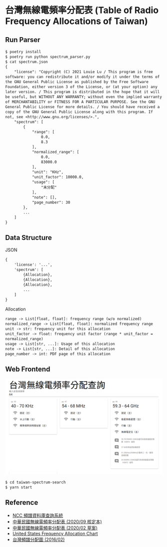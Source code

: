 台灣無線電頻率分配表 (Table of Radio Frequency Allocations of Taiwan)
=====================================================================

Run Parser
----------

```
$ poetry install
$ poetry run python spectrum_parser.py
$ cat spectrum.json
{
    "license": "Copyright (C) 2021 Louie Lu / This program is free software: you can redistribute it and/or modify it under the terms of the GNU General Public License as published by the Free Software Foundation, either version 3 of the License, or (at your option) any later version. / This program is distributed in the hope that it will be useful, but WITHOUT ANY WARRANTY; without even the implied warranty of MERCHANTABILITY or FITNESS FOR A PARTICULAR PURPOSE. See the GNU General Public License for more details. / You should have received a copy of the GNU General Public License along with this program. If not, see <http://www.gnu.org/licenses/>.",
    "spectrum": [
        {
            "range": [
                0.0,
                8.3
            ],
            "normalized_range": [
                0.0,
                83000.0
            ],
            "unit": "KHz",
            "unit_factor": 10000.0,
            "usage": [
                "未分配"
            ],
            "note": [],
            "page_number": 30
        },
		...
    ]
}
```

Data Structure
--------------

JSON
```
{
    'license': '...',
	'spectrum': [
		{Allocation},
		{Allocation},
		{Allocation},
		...
	]
}
```

Allocation
```
range -> List[float, float]: frequency range (w/o normalized)
normalized_range -> List[float, float]: normalized frequency range
unit -> str: frequency unit for this allocation
unit_factor -> float: frequency unit factor (range * unit_factor = normalized_range)
usage -> List[str, ...]: Usage of this allocation
note -> List[str, ...]: Detail of this allocation
page_number -> int: PDF page of this allocation
```

Web Frontend
------------

![Taiwan Spectrum Search Web Frontend with searching 64 in the text field](data/web_frontend.png)

```
$ cd taiwan-spectrum-search
$ yarn start
```

Reference
---------

* [NCC 頻譜資料庫查詢系統](https://freqdbo.ncc.gov.tw/portal/index.aspx)
* [中華民國無線電頻率分配表 (2020/09 核定本)](http://odmdoc.motc.gov.tw/IFDEWebBBS_MOTC/ExternalBBS.aspx?ThirdDocId=109RD05188)
* [中華民國無線電頻率分配表 (2020/02 草案)](http://odmdoc.motc.gov.tw/IFDEWebBBS_MOTC/ExternalBBS.aspx?ThirdDocId=109RD05188)
* [United States Frequency Allocation Chart](https://www.ntia.doc.gov/page/2011/united-states-frequency-allocation-chart)
* [台灣頻譜分配圖 (2016/02)](https://freqdbo.ncc.gov.tw/upload/FILESAVE/080724081215.pdf)
